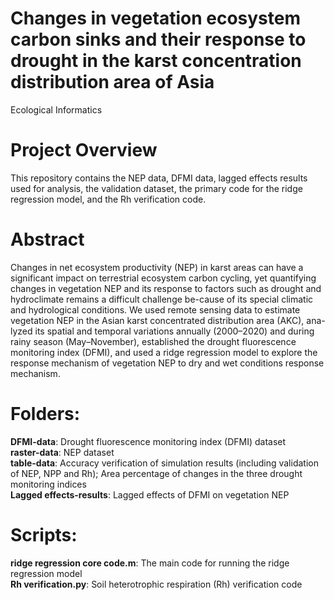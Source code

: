# Changes in vegetation ecosystem carbon sinks and their response to drought in the karst concentration distribution area of Asia
Ecological Informatics
# Project Overview
This repository contains the NEP data, DFMI data, lagged effects results used for analysis, the validation dataset, the primary code for the ridge regression model, and the Rh verification code.
# Abstract
Changes in net ecosystem productivity (NEP) in karst areas can have a significant impact on terrestrial ecosystem carbon cycling, yet quantifying changes in vegetation NEP and its response to factors such as drought and hydroclimate remains a difficult challenge be-cause of its special climatic and hydrological conditions. We used remote sensing data to estimate vegetation NEP in the Asian karst concentrated distribution area (AKC), ana-lyzed its spatial and temporal variations annually (2000–2020) and during rainy season (May–November), established the drought fluorescence monitoring index (DFMI), and used a ridge regression model to explore the response mechanism of vegetation NEP to dry and wet conditions response mechanism. 
# Folders:
**DFMI-data**: Drought fluorescence monitoring index (DFMI) dataset<br />
**raster-data**: NEP dataset<br />
**table-data**: Accuracy verification of simulation results (including validation of NEP, NPP and Rh); Area percentage of changes in the three drought monitoring indices<br />
**Lagged effects-results**: Lagged effects of DFMI on vegetation NEP

# Scripts:
**ridge regression core code.m**: The main code for running the ridge regression model<br />
**Rh verification.py**: Soil heterotrophic respiration (Rh) verification code

